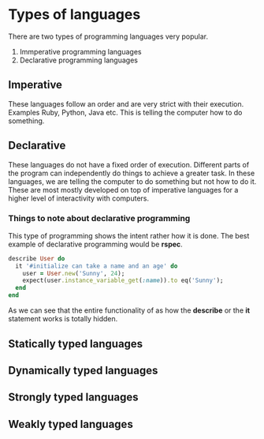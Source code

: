 # Types of languages
There are two types of programming languages very popular.
1. Immperative programming languages
2. Declarative programming languages

## Imperative
These languages follow an order and are very strict with their execution. Examples Ruby, Python, Java etc. This is telling the computer how to do something.

## Declarative
These languages do not have a fixed order of execution. Different parts of the program can independently do things to achieve a greater task. In these languages, we are telling the computer to do something but not how to do it. These are most mostly developed on top of imperative languages for a higher level of interactivity with computers.

### Things to note about declarative programming
This type of programming shows the intent rather how it is done. The best example of declarative programming would be **rspec**.

```ruby
describe User do
  it '#initialize can take a name and an age' do
    user = User.new('Sunny', 24);
    expect(user.instance_variable_get(:name)).to eq('Sunny');
  end
end
```
As we can see that the entire functionality of as how the **describe** or the **it** statement works is totally hidden.

## Statically typed languages

## Dynamically typed languages

## Strongly typed languages

## Weakly typed languages
